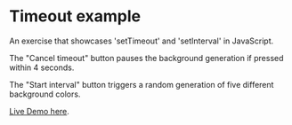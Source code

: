 # Timeout example #

An exercise that showcases 'setTimeout' and 'setInterval' in JavaScript.

The "Cancel timeout" button pauses the background generation if pressed within 4 seconds.

The "Start interval" button triggers a random generation of five different background colors.

[Live Demo here](https://isebring.github.io/callback-function-exercise/).

